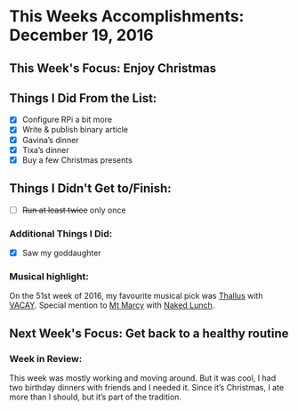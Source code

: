 # This Weeks Accomplishments: December 19, 2016

## This Week's Focus: Enjoy Christmas

## Things I Did From the List:
- [x] Configure RPi a bit more
- [x] Write & publish binary article
- [x] Gavina’s dinner
- [x] Tixa’s dinner
- [x] Buy a few Christmas presents

## Things I Didn't Get to/Finish:
- [ ] ~~Run at least twice~~ only once

### Additional Things I Did:
- [x] Saw my goddaughter

### Musical highlight:
On the 51st week of 2016, my favourite musical pick was [Thallus](https://thallus.bandcamp.com/) with [VACAY](https://thallus.bandcamp.com/album/vacay).
Special mention to [Mt Marcy](https://mtmarcy.bandcamp.com) with [Naked Lunch](https://open.spotify.com/album/1vTrQN2pMCZ3mDLk9EMvJ5).

## Next Week's Focus: Get back to a healthy routine

### Week in Review:
This week was mostly working and moving around. But it was cool, I had two birthday dinners with friends and I needed it. Since it’s Christmas, I ate more than I should, but it’s part of the tradition.
